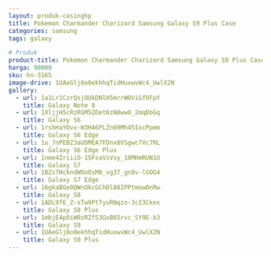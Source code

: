 ```yaml
---
layout: produk-casinghp
title: Pokemon Charmander Charizard Samsung Galaxy S9 Plus Case
categories: samsung
tags: galaxy

# Produk
product-title: Pokemon Charmander Charizard Samsung Galaxy S9 Plus Case
harga: 90000
sku: hn-3165
image-drive: 1UAeGlj8o0ekhhqTidHuxwvWc4_UwlX2N
gallery:
  - url: 1a1Lr1CzrQsjOUkDNlH5mrrWOViGfOFpY
    title: Galaxy Note 8
  - url: 1XljjH5cRzRGM5ZOet6zN8wwO_2mqDbGq
    title: Galaxy S6
  - url: 1rshHaYOvx-W3HA6PLZn69Mh45IocPpmm
    title: Galaxy S6 Edge
  - url: 1u_7nPEBZ3aUDMEA7FDnx8VSgwc7Vc7RL
    title: Galaxy S6 Edge Plus
  - url: 1nme4ZriiiO-15FsaVsVsy_18MHmRUN1U
    title: Galaxy S7
  - url: 1BZs7HckndWOoOsM8_vg37_gn8v-lGOG4
    title: Galaxy S7 Edge
  - url: 16gkaBGe0QWnOkcGChDl88IPPtmowOnRw
    title: Galaxy S8
  - url: 1ADL9fE_Z-sTw9PtTyuRNqzo-3cI3Ckex
    title: Galaxy S8 Plus
  - url: 1mbjE4pOiW0zRZfS3GxB65rvc_SY9E-b3
    title: Galaxy S9
  - url: 1UAeGlj8o0ekhhqTidHuxwvWc4_UwlX2N
    title: Galaxy S9 Plus
---
```

